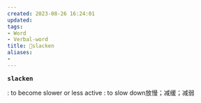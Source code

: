```yaml
---
created: 2023-08-26 16:24:01
updated: 
tags: 
- Word
- Verbal-word
title: 🚩slacken
aliases:
- 
---
```


<pre><strong>slacken</strong></pre>
: to become slower or less active : to slow down放慢；减缓；减弱